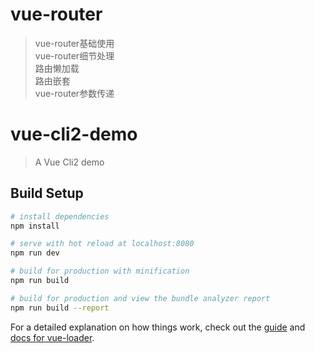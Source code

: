 # vue-router
> vue-router基础使用    
> vue-router细节处理  
> 路由懒加载  
> 路由嵌套  
> vue-router参数传递

# vue-cli2-demo

> A Vue Cli2 demo

## Build Setup

``` bash
# install dependencies
npm install

# serve with hot reload at localhost:8080
npm run dev

# build for production with minification
npm run build

# build for production and view the bundle analyzer report
npm run build --report
```

For a detailed explanation on how things work, check out the [guide](http://vuejs-templates.github.io/webpack/) and [docs for vue-loader](http://vuejs.github.io/vue-loader).